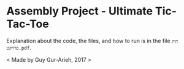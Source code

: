 # Assembly Project - Ultimate Tic-Tac-Toe

Explanation about the code, the files, and how to run is in the file `תיק פרויקט.pdf`.

< Made by Guy Gur-Arieh, 2017 >
